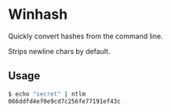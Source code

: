 # Winhash

Quickly convert hashes from the command line.

Strips newline chars by default.

## Usage

```bash
$ echo "secret" | ntlm
066ddfd4ef0e9cd7c256fe77191ef43c
```

